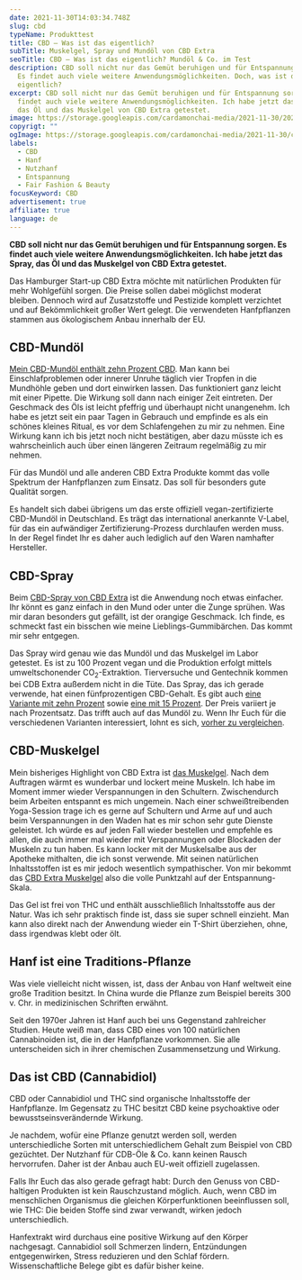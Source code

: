 ```yaml
---
date: 2021-11-30T14:03:34.748Z
slug: cbd
typeName: Produkttest
title: CBD – Was ist das eigentlich?
subTitle: Muskelgel, Spray und Mundöl von CBD Extra
seoTitle: CBD – Was ist das eigentlich? Mundöl & Co. im Test
description: CBD soll nicht nur das Gemüt beruhigen und für Entspannung sorgen.
  Es findet auch viele weitere Anwendungsmöglichkeiten. Doch, was ist das
  eigentlich?
excerpt: CBD soll nicht nur das Gemüt beruhigen und für Entspannung sorgen. Es
  findet auch viele weitere Anwendungsmöglichkeiten. Ich habe jetzt das Spray,
  das Öl und das Muskelgel von CBD Extra getestet.
image: https://storage.googleapis.com/cardamonchai-media/2021-11-30/2021-10-26-produkttest-31-cbd-jpg-imagine-f8f8f8_7aa4b5_1024_768/640.webp
copyrigt: ""
ogImage: https://storage.googleapis.com/cardamonchai-media/2021-11-30/cbd-fb-png-imagine-0888c8_71a4ba_1200_628/640.webp
labels:
  - CBD
  - Hanf
  - Nutzhanf
  - Entspannung
  - Fair Fashion & Beauty
focusKeyword: CBD
advertisement: true
affiliate: true
language: de
---
```

**CBD soll nicht nur das Gemüt beruhigen und für Entspannung sorgen. Es findet auch viele weitere Anwendungsmöglichkeiten. Ich habe jetzt das Spray, das Öl und das Muskelgel von CBD Extra getestet.**

Das Hamburger Start-up CBD Extra möchte mit natürlichen Produkten für mehr Wohlgefühl sorgen. Die Preise sollen dabei möglichst moderat bleiben. Dennoch wird auf Zusatzstoffe und Pestizide komplett verzichtet und auf Bekömmlichkeit großer Wert gelegt. Die verwendeten Hanfpflanzen stammen aus ökologischem Anbau innerhalb der EU.

## CBD-Mundöl

[Mein CBD-Mundöl enthält zehn Prozent CBD](https://t.adcell.com/p/click?promoId=185437&slotId=80259&param0=https%3A%2F%2Fcbd-extra.de%2Fproducts%2Fcbd-oel-10). Man kann bei Einschlafproblemen oder innerer Unruhe täglich vier Tropfen in die Mundhöhle geben und dort einwirken lassen. Das funktioniert ganz leicht mit einer Pipette. Die Wirkung soll dann nach einiger Zeit eintreten. Der Geschmack des Öls ist leicht pfeffrig und überhaupt nicht unangenehm. Ich habe es jetzt seit ein paar Tagen in Gebrauch und empfinde es als ein schönes kleines Ritual, es vor dem Schlafengehen zu mir zu nehmen. Eine Wirkung kann ich bis jetzt noch nicht bestätigen, aber dazu müsste ich es wahrscheinlich auch über einen längeren Zeitraum regelmäßig zu mir nehmen.

Für das Mundöl und alle anderen CBD Extra Produkte kommt das volle Spektrum der Hanfpflanzen zum Einsatz. Das soll für besonders gute Qualität sorgen.

Es handelt sich dabei übrigens um das erste offiziell vegan-zertifizierte CBD-Mundöl in Deutschland. Es trägt das international anerkannte V-Label, für das ein aufwändiger Zertifizierung-Prozess durchlaufen werden muss. In der Regel findet Ihr es daher auch lediglich auf den Waren namhafter Hersteller.

## CBD-Spray

Beim [CBD-Spray von CBD Extra](https://t.adcell.com/p/click?promoId=185437&slotId=80259&param0=https%3A%2F%2Fcbd-extra.de%2Fproducts%2Fpremium-spray-5-cbd) ist die Anwendung noch etwas einfacher. Ihr könnt es ganz einfach in den Mund oder unter die Zunge sprühen. Was mir daran besonders gut gefällt, ist der orangige Geschmack. Ich finde, es schmeckt fast ein bisschen wie meine Lieblings-Gummibärchen. Das kommt mir sehr entgegen.

Das Spray wird genau wie das Mundöl und das Muskelgel im Labor getestet. Es ist zu 100 Prozent vegan und die Produktion erfolgt mittels umweltschonender CO<sub>2</sub>-Extraktion. Tierversuche und Gentechnik kommen bei CDB Extra außerdem nicht in die Tüte. Das Spray, das ich gerade verwende, hat einen fünfprozentigen CBD-Gehalt. Es gibt auch [eine Variante mit zehn Prozent](https://t.adcell.com/p/click?promoId=185437&slotId=80259&param0=https%3A%2F%2Fcbd-extra.de%2Fproducts%2Fpremium-spray-10-cbd) sowie [eine mit 15 Prozent](https://t.adcell.com/p/click?promoId=185437&slotId=80259&param0=https%3A%2F%2Fcbd-extra.de%2Fproducts%2Fpremium-spray-15-cbd). Der Preis variiert je nach Prozentsatz. Das trifft auch auf das Mundöl zu. Wenn Ihr Euch für die verschiedenen Varianten interessiert, lohnt es sich, [vorher zu vergleichen](https://t.adcell.com/p/click?promoId=185437&slotId=80259&param0=https%3A%2F%2Fcbd-extra.de%2Fcollections%2Fcbd-oel).

## CBD-Muskelgel

Mein bisheriges Highlight von CBD Extra ist [das Muskelgel](https://t.adcell.com/p/click?promoId=185437&slotId=80259&param0=https%3A%2F%2Fcbd-extra.de%2Fproducts%2Fcbd-muskelsalbe-warmend-50ml). Nach dem Auftragen wärmt es wunderbar und lockert meine Muskeln. Ich habe im Moment immer wieder Verspannungen in den Schultern. Zwischendurch beim Arbeiten entspannt es mich ungemein. Nach einer schweißtreibenden Yoga-Session trage ich es gerne auf Schultern und Arme auf und auch beim Verspannungen in den Waden hat es mir schon sehr gute Dienste geleistet. Ich würde es auf jeden Fall wieder bestellen und empfehle es allen, die auch immer mal wieder mit Verspannungen oder Blockaden der Muskeln zu tun haben. Es kann locker mit der Muskelsalbe aus der Apotheke mithalten, die ich sonst verwende. Mit seinen natürlichen Inhaltsstoffen ist es mir jedoch wesentlich sympathischer. Von mir bekommt das [CBD Extra Muskelgel](https://t.adcell.com/p/click?promoId=185437&slotId=80259&param0=https%3A%2F%2Fcbd-extra.de%2Fproducts%2Fcbd-muskelsalbe-warmend-50ml) also die volle Punktzahl auf der Entspannung-Skala.

Das Gel ist frei von THC und enthält ausschließlich Inhaltsstoffe aus der Natur. Was ich sehr praktisch finde ist, dass sie super schnell einzieht. Man kann also direkt nach der Anwendung wieder ein T-Shirt überziehen, ohne, dass irgendwas klebt oder ölt.

<Gallery name="cbd-1" />

## Hanf ist eine Traditions-Pflanze

Was viele vielleicht nicht wissen, ist, dass der Anbau von Hanf weltweit eine große Tradition besitzt. In China wurde die Pflanze zum Beispiel bereits 300 v. Chr. in medizinischen Schriften erwähnt.

Seit den 1970er Jahren ist Hanf auch bei uns Gegenstand zahlreicher Studien. Heute weiß man, dass CBD eines von 100 natürlichen Cannabinoiden ist, die in der Hanfpflanze vorkommen. Sie alle unterscheiden sich in ihrer chemischen Zusammensetzung und Wirkung.

## Das ist CBD (Cannabidiol) 

CBD oder Cannabidiol und THC sind organische Inhaltsstoffe der Hanfpflanze. Im Gegensatz zu THC besitzt CBD keine psychoaktive oder bewusstseinsverändernde Wirkung. 

Je nachdem, wofür eine Pflanze genutzt werden soll, werden unterschiedliche Sorten mit unterschiedlichem Gehalt zum Beispiel von CBD gezüchtet. Der Nutzhanf für CDB-Öle & Co. kann keinen Rausch hervorrufen. Daher ist der Anbau auch EU-weit offiziell zugelassen.

Falls Ihr Euch das also gerade gefragt habt: Durch den Genuss von CBD-haltigen Produkten ist kein Rauschzustand möglich. Auch, wenn CBD im menschlichen Organismus die gleichen Körperfunktionen beeinflussen soll, wie THC: Die beiden Stoffe sind zwar verwandt, wirken jedoch unterschiedlich.

Hanfextrakt wird durchaus eine positive Wirkung auf den Körper nachgesagt. Cannabidiol soll Schmerzen lindern, Entzündungen entgegenwirken, Stress reduzieren und den Schlaf fördern. Wissenschaftliche Belege gibt es dafür bisher keine.

<Gallery name="cbd-2" />
